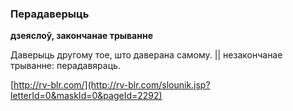 ### Перадаверыць
**дзеяслоў, закончанае трыванне**

Даверыць другому тое, што даверана самому. || незакончанае трыванне: перадавяраць.

<a rel="author">[http://rv-blr.com/](http://rv-blr.com/slounik.jsp?letterId=0&maskId=0&pageId=2292)</a>
